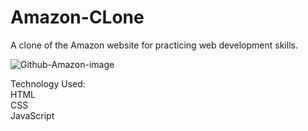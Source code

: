 # Amazon-CLone
A clone of the Amazon website for practicing web development skills.

![Github-Amazon-image](https://github.com/user-attachments/assets/1ab6d090-9b97-411e-af36-9c2a6a1b77c0)

Technology Used:
<br>
HTML 
<br>
CSS
<br>
JavaScript

